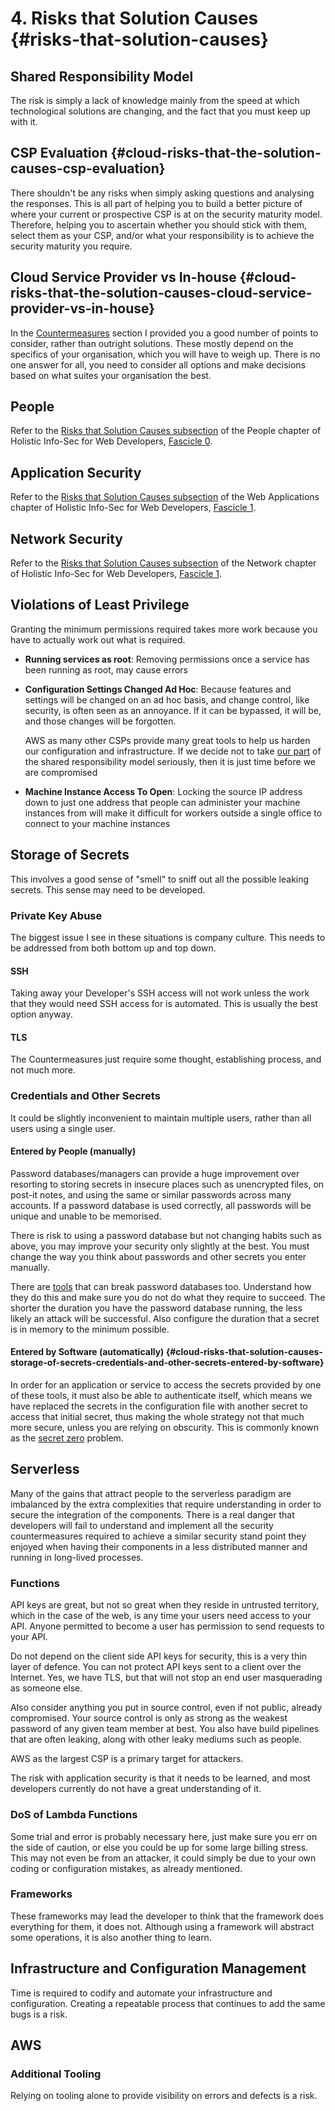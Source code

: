 # 4. Risks that Solution Causes {#risks-that-solution-causes}

## Shared Responsibility Model

The risk is simply a lack of knowledge mainly from the speed at which technological solutions are changing, and the fact that you must keep up with it.

## CSP Evaluation {#cloud-risks-that-the-solution-causes-csp-evaluation}

There shouldn't be any risks when simply asking questions and analysing the responses. This is all part of helping you to build a better picture of where your current or prospective CSP is at on the security maturity model. Therefore, helping you to ascertain whether you should stick with them, select them as your CSP, and/or what your responsibility is to achieve the security maturity you require.

## Cloud Service Provider vs In-house {#cloud-risks-that-the-solution-causes-cloud-service-provider-vs-in-house}

In the [Countermeasures](#cloud-countermeasures-cloud-service-provider-vs-in-house) section I provided you a good number of points to consider, rather than outright solutions. These mostly depend on the specifics of your organisation, which you will have to weigh up. There is no one answer for all, you need to consider all options and make decisions based on what suites your organisation the best.

## People

Refer to the [Risks that Solution Causes subsection](https://f0.holisticinfosecforwebdevelopers.com/chap08.html#leanpub-auto-ssm-risks-that-solution-causes-1) of the People chapter of Holistic Info-Sec for Web Developers, [Fascicle 0](https://f0.holisticinfosecforwebdevelopers.com).

## Application Security

Refer to the [Risks that Solution Causes subsection](https://f1.holisticinfosecforwebdevelopers.com/chap06.html#web-applications-risks-that-solution-causes) of the Web Applications chapter of Holistic Info-Sec for Web Developers, [Fascicle 1](https://f1.holisticinfosecforwebdevelopers.com).

## Network Security

Refer to the [Risks that Solution Causes subsection](https://f1.holisticinfosecforwebdevelopers.com/chap04.html#network-risks-that-solution-causes) of the Network chapter of Holistic Info-Sec for Web Developers, [Fascicle 1](https://f1.holisticinfosecforwebdevelopers.com).

## Violations of Least Privilege

Granting the minimum permissions required takes more work because you have to actually work out what is required.

* **Running services as root**: Removing permissions once a service has been running as root, may cause errors
* **Configuration Settings Changed Ad Hoc**: Because features and settings will be changed on an ad hoc basis, and change control, like security, is often seen as an annoyance. If it can be bypassed, it will be, and those changes will be forgotten.  
   
   AWS as many other CSPs provide many great tools to help us harden our configuration and infrastructure. If we decide not to take [our part](#cloud-countermeasures-shared-responsibility-model-csp-customer-responsibility) of the shared responsibility model seriously, then it is just time before we are compromised
* **Machine Instance Access To Open**: Locking the source IP address down to just one address that people can administer your machine instances from will make it difficult for workers outside a single office to connect to your machine instances

## Storage of Secrets

This involves a good sense of "smell" to sniff out all the possible leaking secrets. This sense may need to be developed.

### Private Key Abuse

The biggest issue I see in these situations is company culture. This needs to be addressed from both bottom up and top down.

#### SSH

Taking away your Developer's SSH access will not work unless the work that they would need SSH access for is automated. This is usually the best option anyway.

#### TLS

The Countermeasures just require some thought, establishing process, and not much more.

### Credentials and Other Secrets

It could be slightly inconvenient to maintain multiple users, rather than all users using a single user.

#### Entered by People (manually)

Password databases/managers can provide a huge improvement over resorting to storing secrets in insecure places such as unencrypted files, on post-it notes, and using the same or similar passwords across many accounts. If a password database is used correctly, all passwords will be unique and unable to be memorised.

There is risk to using a password database but not changing habits such as above, you may improve your security only slightly at the best. You must change the way you think about passwords and other secrets you enter manually.

There are [tools](https://github.com/denandz/KeeFarce) that can break password databases too. Understand how they do this and make sure you do not do what they require to succeed. The shorter the duration you have the password database running, the less likely an attack will be successful. Also configure the duration that a secret is in memory to the minimum possible.

#### Entered by Software (automatically) {#cloud-risks-that-solution-causes-storage-of-secrets-credentials-and-other-secrets-entered-by-software}

In order for an application or service to access the secrets provided by one of these tools, it must also be able to authenticate itself, which means we have replaced the secrets in the configuration file with another secret to access that initial secret, thus making the whole strategy not that much more secure, unless you are relying on obscurity. This is commonly known as the [secret zero](https://news.ycombinator.com/item?id=9453754) problem.

## Serverless

Many of the gains that attract people to the serverless paradigm are imbalanced by the extra complexities that require understanding in order to secure the integration of the components. There is a real danger that developers will fail to understand and implement all the security countermeasures required to achieve a similar security stand point they enjoyed when having their components in a less distributed manner and running in long-lived processes.

### Functions

API keys are great, but not so great when they reside in untrusted territory, which in the case of the web, is any time your users need access to your API. Anyone permitted to become a user has permission to send requests to your API.

Do not depend on the client side API keys for security, this is a very thin layer of defence. You can not protect API keys sent to a client over the Internet. Yes, we have TLS, but that will not stop an end user masquerading as someone else.

Also consider anything you put in source control, even if not public, already compromised. Your source control is only as strong as the weakest password of any given team member at best. You also have build pipelines that are often leaking, along with other leaky mediums such as people.

AWS as the largest CSP is a primary target for attackers.

The risk with application security is that it needs to be learned, and most developers currently do not have a great understanding of it.

### DoS of Lambda Functions

Some trial and error is probably necessary here, just make sure you err on the side of caution, or else you could be up for some large billing stress. This may not even be from an attacker, it could simply be due to your own coding or configuration mistakes, as already mentioned.

### Frameworks

These frameworks may lead the developer to think that the framework does everything for them, it does not. Although using a framework will abstract some operations, it is also another thing to learn.

## Infrastructure and Configuration Management

Time is required to codify and automate your infrastructure and configuration. Creating a repeatable process that continues to add the same bugs is a risk.

## AWS

### Additional Tooling

Relying on tooling alone to provide visibility on errors and defects is a risk.
